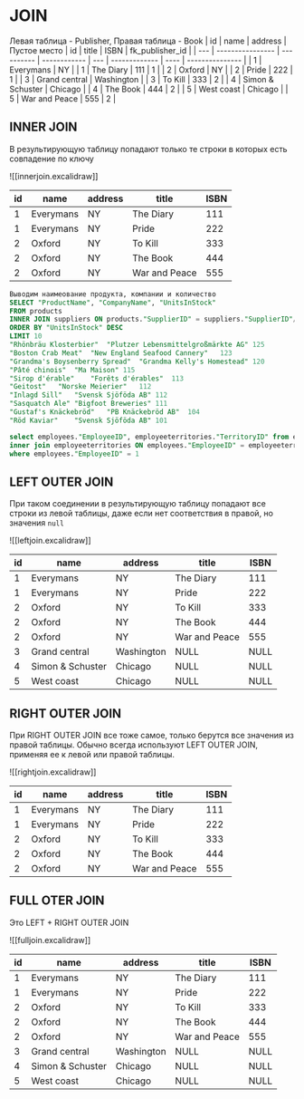 # JOIN
Левая таблица - Publisher, Правая таблица - Book
 | id  | name             | address    | Пустое место | id  | title         | ISBN | fk_publisher_id |
 | --- | ---------------- | ---------- | ------------ | --- | ------------- | ---- | --------------- |
 | 1   | Everymans        | NY         |              | 1   | The Diary     | 111  | 1               |
 | 2   | Oxford           | NY         |              | 2   | Pride         | 222  | 1               |
 | 3   | Grand central    | Washington |              | 3   | To Kill       | 333  | 2               |
 | 4   | Simon & Schuster | Chicago    |              | 4   | The Book      | 444  | 2               |
 | 5   | West coast       | Chicago    |              | 5   | War and Peace | 555  | 2               |

 ## INNER JOIN
 В результирующую таблицу попадают только те строки в которых есть совпадение по ключу

![[innerjoin.excalidraw]]

| id  | name      | address | title         | ISBN |
| --- | --------- | ------- | ------------- | ---- |
| 1   | Everymans | NY      | The Diary     | 111  |
| 1   | Everymans | NY      | Pride         | 222  |
| 2   | Oxford    | NY      | To Kill       | 333  |
| 2   | Oxford    | NY      | The Book      | 444  |
| 2   | Oxford    | NY      | War and Peace | 555  |

```sql
Выводим наимеование продукта, компании и количество
SELECT "ProductName", "CompanyName", "UnitsInStock"
FROM products
INNER JOIN suppliers ON products."SupplierID" = suppliers."SupplierID"//поссле ON указываем условия, что id должны совпадать
ORDER BY "UnitsInStock" DESC
LIMIT 10
"Rhönbräu Klosterbier"	"Plutzer Lebensmittelgroßmärkte AG"	125
"Boston Crab Meat"	"New England Seafood Cannery"	123
"Grandma's Boysenberry Spread"	"Grandma Kelly's Homestead"	120
"Pâté chinois"	"Ma Maison"	115
"Sirop d'érable"	"Forêts d'érables"	113
"Geitost"	"Norske Meierier"	112
"Inlagd Sill"	"Svensk Sjöföda AB"	112
"Sasquatch Ale"	"Bigfoot Breweries"	111
"Gustaf's Knäckebröd"	"PB Knäckebröd AB"	104
"Röd Kaviar"	"Svensk Sjöföda AB"	101

select employees."EmployeeID", employeeterritories."TerritoryID" from employees
inner join employeeterritories ON employees."EmployeeID" = employeeterritories."EmployeeID"
where employees."EmployeeID" = 1
```
 
## LEFT OUTER JOIN
При таком соединении в результирующую таблицу попадают все строки из левой таблицы, даже если нет соответствия в правой, но значения `null`

![[leftjoin.excalidraw]]

| id  | name             | address    | title         | ISBN |
| --- | ---------------- | ---------- | ------------- | ---- |
| 1   | Everymans        | NY         | The Diary     | 111  |
| 1   | Everymans        | NY         | Pride         | 222  |
| 2   | Oxford           | NY         | To Kill       | 333  |
| 2   | Oxford           | NY         | The Book      | 444  |
| 2   | Oxford           | NY         | War and Peace | 555  |
| 3   | Grand central    | Washington | NULL          | NULL |
| 4   | Simon & Schuster | Chicago    | NULL          | NULL |
| 5   | West coast       | Chicago    | NULL          | NULL |

## RIGHT OUTER JOIN
При RIGHT OUTER JOIN все тоже самое, только берутся все значения из правой таблицы. Обычно всегда используют LEFT OUTER JOIN, применяя ее к левой или правой таблицы.

![[rightjoin.excalidraw]]

| id  | name      | address | title         | ISBN |
| --- | --------- | ------- | ------------- | ---- |
| 1   | Everymans | NY      | The Diary     | 111  |
| 1   | Everymans | NY      | Pride         | 222  |
| 2   | Oxford    | NY      | To Kill       | 333  |
| 2   | Oxford    | NY      | The Book      | 444  |
| 2   | Oxford    | NY      | War and Peace | 555  |

## FULL OTER JOIN
Это LEFT + RIGHT OUTER JOIN

![[fulljoin.excalidraw]]

| id  | name             | address    | title         | ISBN |
| --- | ---------------- | ---------- | ------------- | ---- |
| 1   | Everymans        | NY         | The Diary     | 111  |
| 1   | Everymans        | NY         | Pride         | 222  |
| 2   | Oxford           | NY         | To Kill       | 333  |
| 2   | Oxford           | NY         | The Book      | 444  |
| 2   | Oxford           | NY         | War and Peace | 555  |
| 3   | Grand central    | Washington | NULL          | NULL |
| 4   | Simon & Schuster | Chicago    | NULL          | NULL |
| 5   | West coast       | Chicago    | NULL          | NULL |
